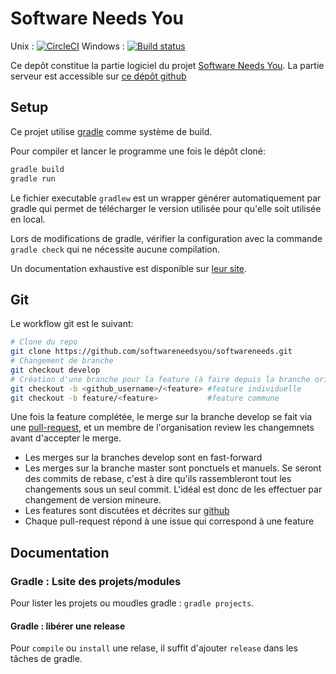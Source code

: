 # Software Needs You
Unix : [![CircleCI](https://circleci.com/gh/softwareneedsyou/softwareneedsyou/tree/develop.svg?style=shield)](https://circleci.com/gh/softwareneedsyou/softwareneedsyou/tree/develop)
Windows : [![Build status](https://ci.appveyor.com/api/projects/status/7gqmng0p2gt008pp/branch/master?svg=true)](https://ci.appveyor.com/project/TristanEduProjet/softwareneedsyou/branch/master)

Ce depôt constitue la partie logiciel du projet [Software Needs You](https://github.com/softwareneedstou).
La partie serveur est accessible sur [ce dépôt github](https://github.com/softwareneedsyou/softwareneedsyou-server.git)

## Setup
Ce projet utilise [gradle](https://gradle.org/) comme système de build.

Pour compiler et lancer le programme une fois le dépôt cloné:
```bash
gradle build
gradle run
```

Le fichier executable `gradlew` est un wrapper générer automatiquement par gradle qui permet de télécharger le
version utilisée pour qu'elle soit utilisée en local.

Lors de modifications de gradle, vérifier la configuration avec la commande `gradle check` qui ne nécessite
aucune compilation.

Un documentation exhaustive est disponible sur [leur site](https://docs.gradle.org/3.4.1/userguide/userguide.html#gsc.tab=0).

## Git
Le  workflow git est le suivant:
```bash
# Clone du repo
git clone https://github.com/softwareneedsyou/softwareneeds.git
# Changement de branche
git checkout develop
# Création d'une branche pour la feature (à faire depuis la branche origin/develop)
git checkout -b <github_username>/<feature> #feature individuelle
git checkout -b feature/<feature>           #feature commune
```
Une fois la feature complétée, le merge sur la branche develop se fait via une
[pull-request](https://github.com/softwareneedsyou/softwareneedsyou/pulls), et un membre de l'organisation
review les changemnets avant d'accepter le merge.

* Les merges sur la branches develop sont en fast-forward
* Les merges sur la branche master sont ponctuels et manuels. Se seront des commits de rebase, c'est à dire
  qu'ils rassembleront tout les changements sous un seul commit. L'idéal est donc de les effectuer par
  changement de version mineure.
* Les features sont discutées et décrites sur
  [github](https://github.com/softwareneedsyou/softwareneedsyou/projects)
* Chaque pull-request répond à une issue qui correspond à une feature 

## Documentation

### Gradle : Lsite des projets/modules
Pour lister les projets ou moudles gradle : ```gradle projects```.

#### Gradle : libérer une release
Pour ```compile``` ou ```install``` une relase, il suffit d'ajouter ```release``` dans les tâches de gradle.

